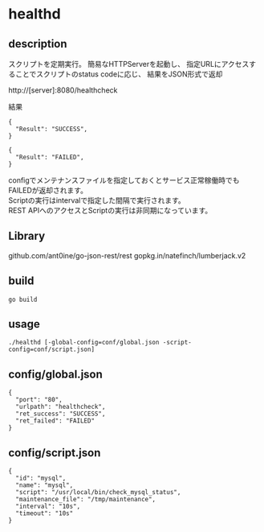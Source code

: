 # healthd

## description

スクリプトを定期実行。
簡易なHTTPServerを起動し、
指定URLにアクセスすることでスクリプトのstatus codeに応じ、
結果をJSON形式で返却

http://[server]:8080/healthcheck

結果

```
{
  "Result": "SUCCESS",
}
```

```
{
  "Result": "FAILED",
}
```

configでメンテナンスファイルを指定しておくとサービス正常稼働時でもFAILEDが返却されます。  
Scriptの実行はintervalで指定した間隔で実行されます。  
REST APIへのアクセスとScriptの実行は非同期になっています。

## Library

github.com/ant0ine/go-json-rest/rest
gopkg.in/natefinch/lumberjack.v2

## build

```
go build
```

## usage

```
./healthd [-global-config=conf/global.json -script-config=conf/script.json]
```

## config/global.json

```
{
  "port": "80",
  "urlpath": "healthcheck",
  "ret_success": "SUCCESS",
  "ret_failed": "FAILED"
}
```

## config/script.json

```
{
  "id": "mysql",
  "name": "mysql",
  "script": "/usr/local/bin/check_mysql_status",
  "maintenance_file": "/tmp/maintenance",
  "interval": "10s",
  "timeout": "10s"
}
```

